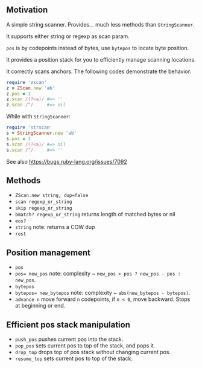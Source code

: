 ## Motivation

A simple string scanner. Provides... much less methods than `StringScanner`.

It supports either string or regexp as scan param.

`pos` is by codepoints instead of bytes, use `bytepos` to locate byte position.

It provides a position stack for you to efficiently manage scanning locations.

It correctly scans anchors. The following codes demonstrate the behavior:

```ruby
require 'zscan'
z = ZScan.new 'ab'
z.pos = 1
z.scan /(?<a)/ #=> ''
z.scan /^/     #=> nil
```

While with `StringScanner`:

```ruby
require 'strscan'
s = StringScanner.new 'ab'
s.pos = 1
s.scan /(?<a)/ #=> nil
s.scan /^/     #=> ''
```

See also https://bugs.ruby-lang.org/issues/7092

## Methods

- `ZScan.new string, dup=false`
- `scan regexp_or_string`
- `skip regexp_or_string`
- `bmatch? regexp_or_string` returns length of matched bytes or nil
- `eos?`
- `string` note: returns a COW dup
- `rest`

## Position management

- `pos`
- `pos= new_pos` note: complexity ~ `new_pos > pos ? new_pos - pos : new_pos`.
- `bytepos`
- `bytepos= new_bytepos` note: complexity ~ `abs(new_bytepos - bytepos)`.
- `advance n` move forward `n` codepoints, if `n < 0`, move backward. Stops at beginning or end.

## Efficient pos stack manipulation

- `push_pos` pushes current pos into the stack.
- `pop_pos` sets current pos to top of the stack, and pops it.
- `drop_top` drops top of pos stack without changing current pos.
- `resume_top` sets current pos to top of the stack.
